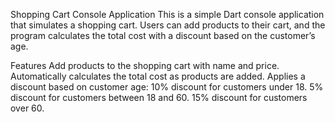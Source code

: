 Shopping Cart Console Application
This is a simple Dart console application that simulates a shopping cart. Users can add products to their cart, and the program calculates the total cost with a discount based on the customer’s age.

Features
Add products to the shopping cart with name and price.
Automatically calculates the total cost as products are added.
Applies a discount based on customer age:
10% discount for customers under 18.
5% discount for customers between 18 and 60.
15% discount for customers over 60.
